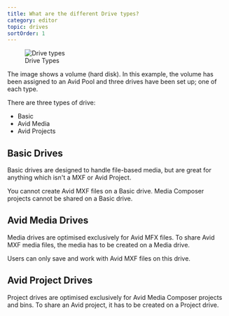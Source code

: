```yaml
---
title: What are the different Drive types?
category: editor
topic: drives
sortOrder: 1
---
```


<figure class="figure--right">
	<img src="/images/v2/drive-types.png" alt="Drive types" />
	<figcaption>Drive Types</figcaption>
</figure>

The image shows a volume (hard disk). In this example, the volume has been assigned to an Avid Pool and three drives have been set up; one of each type.

There are three types of drive:

- Basic
- Avid Media
- Avid Projects



## Basic Drives

Basic drives are designed to handle file-based media, but are great for anything which isn't a MXF or Avid Project.

You cannot create Avid MXF files on a Basic drive. Media Composer projects cannot be shared on a Basic drive.



## Avid Media Drives

Media drives are optimised exclusively for Avid MFX files. To share Avid MXF media files, the media has to be created on a Media drive.

Users can only save and work with Avid MXF files on this drive.



## Avid Project Drives

Project drives are optimised exclusively for Avid Media Composer projects and bins. To share an Avid project, it has to be created on a Project drive.
